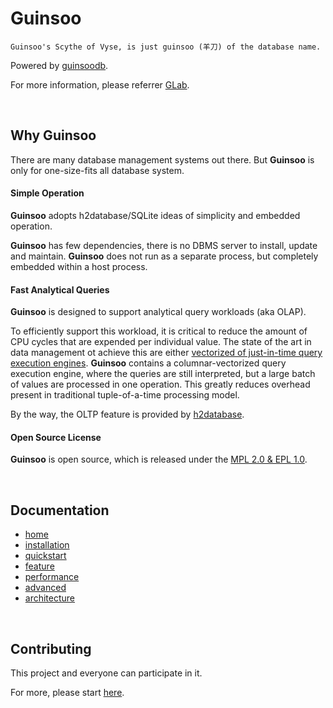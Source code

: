 # Guinsoo

`Guinsoo's Scythe of Vyse, is just guinsoo (羊刀) of the database name.`

Powered by [guinsoodb](https://guinsoolab.github.io/guinsoodb/).

For more information, please referrer [GLab](https://guinsoolab.github.io/glab/).

<br/>

## Why Guinsoo

There are many database management systems out there. But **Guinsoo** is only for one-size-fits all
database system.

#### Simple Operation

**Guinsoo** adopts h2database/SQLite ideas of simplicity and embedded operation.

**Guinsoo** has few dependencies, there is no DBMS server to install, update and maintain. **Guinsoo** 
does not run as a separate process, but completely embedded within a host process. 

#### Fast Analytical Queries

**Guinsoo** is designed to support analytical query workloads (aka OLAP). 

To efficiently support this workload, it is critical to reduce the amount of CPU cycles that are expended 
per individual value. The state of the art in data management ot achieve this are either [vectorized of 
just-in-time query execution engines](https://www.vldb.org/pvldb/vol11/p2209-kersten.pdf). **Guinsoo** contains 
a columnar-vectorized query execution engine, where the queries are still interpreted, but a large batch
of values are processed in one operation. This greatly reduces overhead present in traditional tuple-of-a-time 
processing model.

By the way, the OLTP feature is provided by [h2database](https://www.h2database.com/html/main.html).

#### Open Source License

**Guinsoo** is open source, which is released under the 
[MPL 2.0 & EPL 1.0](https://github.com/ciusji/guinsoo/blob/master/LICENSE.txt).

<br/>

## Documentation

- [home](https://github.com/ciusji/guinsoo/blob/master/docs/home.md)
- [installation](https://github.com/ciusji/guinsoo/blob/master/docs/installation.md)
- [quickstart](https://github.com/ciusji/guinsoo/blob/master/docs/quickstart.md)
- [feature](https://github.com/ciusji/guinsoo/blob/master/docs/features.md)
- [performance](https://github.com/ciusji/guinsoo/blob/master/docs/performance.md)
- [advanced](https://github.com/ciusji/guinsoo/blob/master/docs/advanced.md)
- [architecture](https://github.com/ciusji/guinsoo/blob/master/docs/architecture.md)

<br/>

## Contributing

This project and everyone can participate in it. 

For more, please start [here](https://github.com/ciusji/guinsoo).

<br/>
